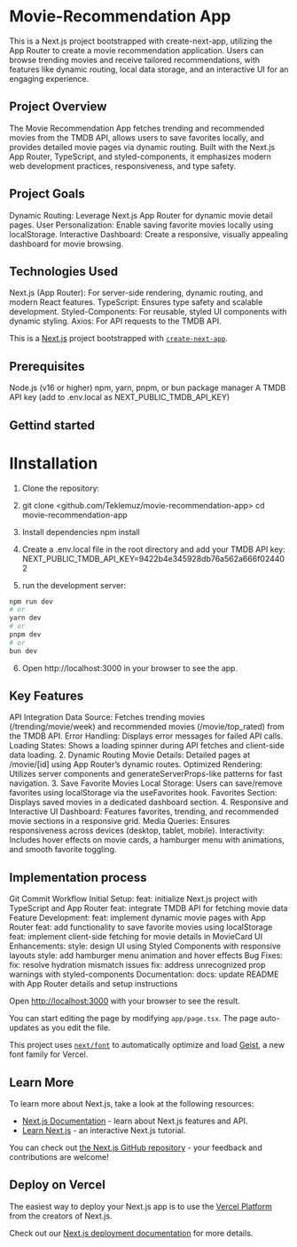 # Movie-Recommendation App
This is a Next.js project bootstrapped with create-next-app, utilizing the App Router to create a movie recommendation application. Users can browse trending movies and receive tailored recommendations, with features like dynamic routing, local data storage, and an interactive UI for an engaging experience. 

## Project Overview
The Movie Recommendation App fetches trending and recommended movies from the TMDB API, allows users to save favorites locally, and provides detailed movie pages via dynamic routing. Built with the Next.js App Router, TypeScript, and styled-components, it emphasizes modern web development practices, responsiveness, and type safety.

## Project Goals
Dynamic Routing: Leverage Next.js App Router for dynamic movie detail pages.
User Personalization: Enable saving favorite movies locally using localStorage.
Interactive Dashboard: Create a responsive, visually appealing dashboard for movie browsing.

## Technologies Used
Next.js (App Router): For server-side rendering, dynamic routing, and modern React features.
TypeScript: Ensures type safety and scalable development.
Styled-Components: For reusable, styled UI components with dynamic styling.
Axios: For API requests to the TMDB API.

This is a [Next.js](https://nextjs.org) project bootstrapped with [`create-next-app`](https://nextjs.org/docs/app/api-reference/cli/create-next-app).

## Prerequisites
Node.js (v16 or higher)
npm, yarn, pnpm, or bun package manager
A TMDB API key (add to .env.local as NEXT_PUBLIC_TMDB_API_KEY)

## Gettind started
# IInstallation
1. Clone the repository:
2. git clone <github.com/Teklemuz/movie-recommendation-app>
cd movie-recommendation-app
3. Install dependencies
   npm install
4. Create a .env.local file in the root directory and add your TMDB API key:
   NEXT_PUBLIC_TMDB_API_KEY=9422b4e345928db76a562a666f024402

5. run the development server:

```bash
npm run dev
# or
yarn dev
# or
pnpm dev
# or
bun dev
```
6. Open http://localhost:3000 in your browser to see the app.

## Key Features
API Integration
Data Source: Fetches trending movies (/trending/movie/week) and recommended movies (/movie/top_rated) from the TMDB API.
Error Handling: Displays error messages for failed API calls.
Loading States: Shows a loading spinner during API fetches and client-side data loading.
2. Dynamic Routing
Movie Details: Detailed pages at /movie/[id] using App Router’s dynamic routes.
Optimized Rendering: Utilizes server components and generateServerProps-like patterns for fast navigation.
3. Save Favorite Movies
Local Storage: Users can save/remove favorites using localStorage via the useFavorites hook.
Favorites Section: Displays saved movies in a dedicated dashboard section.
4. Responsive and Interactive UI
Dashboard: Features favorites, trending, and recommended movie sections in a responsive grid.
Media Queries: Ensures responsiveness across devices (desktop, tablet, mobile).
Interactivity: Includes hover effects on movie cards, a hamburger menu with animations, and smooth favorite toggling.

## Implementation process
Git Commit Workflow
Initial Setup:
feat: initialize Next.js project with TypeScript and App Router
feat: integrate TMDB API for fetching movie data
Feature Development:
feat: implement dynamic movie pages with App Router
feat: add functionality to save favorite movies using localStorage
feat: implement client-side fetching for movie details in MovieCard
UI Enhancements:
style: design UI using Styled Components with responsive layouts
style: add hamburger menu animation and hover effects
Bug Fixes:
fix: resolve hydration mismatch issues
fix: address unrecognized prop warnings with styled-components
Documentation:
docs: update README with App Router details and setup instructions


Open [http://localhost:3000](http://localhost:3000) with your browser to see the result.

You can start editing the page by modifying `app/page.tsx`. The page auto-updates as you edit the file.

This project uses [`next/font`](https://nextjs.org/docs/app/building-your-application/optimizing/fonts) to automatically optimize and load [Geist](https://vercel.com/font), a new font family for Vercel.

## Learn More

To learn more about Next.js, take a look at the following resources:

- [Next.js Documentation](https://nextjs.org/docs) - learn about Next.js features and API.
- [Learn Next.js](https://nextjs.org/learn) - an interactive Next.js tutorial.

You can check out [the Next.js GitHub repository](https://github.com/vercel/next.js) - your feedback and contributions are welcome!

## Deploy on Vercel

The easiest way to deploy your Next.js app is to use the [Vercel Platform](https://vercel.com/new?utm_medium=default-template&filter=next.js&utm_source=create-next-app&utm_campaign=create-next-app-readme) from the creators of Next.js.

Check out our [Next.js deployment documentation](https://nextjs.org/docs/app/building-your-application/deploying) for more details.

